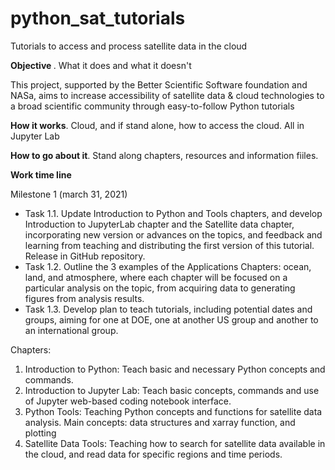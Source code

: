 # python_sat_tutorials
Tutorials to access and process satellite data in the cloud

<b> Objective </b>. What it does and what it doesn't

This project, supported by the Better Scientific Software foundation and NASa, aims to increase accessibility of satellite data & cloud technologies to a broad scientific community through easy-to-follow Python tutorials

<b> How it works</b>. Cloud, and if stand alone, how to access the cloud. All in Jupyter Lab

<b> How to go about it</b>. Stand along chapters, resources and information fiiles.

<b>Work time line</b>

Milestone 1 (march 31, 2021)
-	Task 1.1. Update Introduction to Python and Tools chapters, and develop Introduction to JupyterLab chapter and the Satellite data chapter, incorporating new version or advances on the topics, and feedback and learning from teaching and distributing the first version of this tutorial. Release in GitHub repository.
-	Task 1.2. Outline the 3 examples of the Applications Chapters: ocean, land, and atmosphere, where each chapter will be focused on a particular analysis on the topic, from acquiring data to generating figures from analysis results. 
-	Task 1.3. Develop plan to teach tutorials, including potential dates and groups, aiming for one at DOE, one at another US group and another to an international group.

Chapters:
1.	Introduction to Python: Teach basic and necessary Python concepts and commands.
2.	Introduction to Jupyter Lab: Teach basic concepts, commands and use of Jupyter web-based coding notebook interface.
3.	Python Tools: Teaching Python concepts and functions for satellite data analysis. Main concepts: data structures and xarray function, and plotting
4.	Satellite Data Tools: Teaching how to search for satellite data available in the cloud, and read data for specific regions and time periods.
